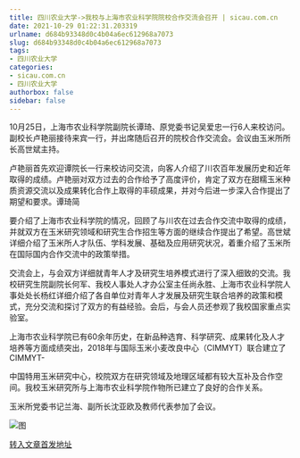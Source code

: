 ```yaml
---
title: 四川农业大学->我校与上海市农业科学院院校合作交流会召开 | sicau.com.cn
date: 2021-10-29 01:22:31.203319
urlname: d684b93348d0c4b04a6ec612968a7073
slug: d684b93348d0c4b04a6ec612968a7073
tags: 
- 四川农业大学
categories:
- sicau.com.cn
- 四川农业大学
authorbox: false
sidebar: false
---
```

10月25日，上海市农业科学院副院长谭琦、原党委书记吴爱忠一行6人来校访问。副校长卢艳丽接待来宾一行，并出席随后召开的院校合作交流会。会议由玉米所所长高世斌主持。

卢艳丽首先欢迎谭院长一行来校访问交流，向客人介绍了川农百年发展历史和近年取得的成绩。卢艳丽对双方过去的合作给予了高度评价，肯定了双方在甜糯玉米种质资源交流以及成果转化合作上取得的丰硕成果，并对今后进一步深入合作提出了期望和要求。谭琦简
<!--more-->
要介绍了上海市农业科学院的情况，回顾了与川农在过去合作交流中取得的成绩，并就双方在玉米研究领域和研究生合作招生等方面的继续合作提出了希望。高世斌详细介绍了玉米所人才队伍、学科发展、基础及应用研究状况，着重介绍了玉米所在国际国内合作交流中的政策举措。

交流会上，与会双方详细就青年人才及研究生培养模式进行了深入细致的交流。我校研究生院副院长何军、我校人事处人才办公室主任尚永胜、上海市农业科学院人事处处长杨红详细介绍了各自单位对青年人才发展及研究生联合培养的政策和模式，充分交流和探讨了双方的有益经验。会后，与会人员还参观了我校国家重点实验室。

上海市农业科学院已有60余年历史，在新品种选育、科学研究、成果转化及人才培养等方面成绩突出，2018年与国际玉米小麦改良中心（CIMMYT）联合建立了CIMMYT-

中国特用玉米研究中心，校院双方在研究领域及地理区域都有较大互补及合作空间。我校玉米研究所与上海市农业科学院作物所已建立了良好的合作关系。

玉米所党委书记兰海、副所长沈亚欧及教师代表参加了会议。

![图](https://news.sicau.edu.cn/__local/3/82/B9/35114376559CBB33290DF305793_DC01917B_1AE16.jpg)

[转入文章首发地址](https://news.sicau.edu.cn/info/1078/65141.htm)